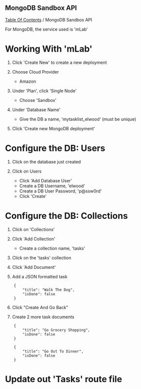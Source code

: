 ## MongoDB Sandbox API  
[Table Of Contents](../../README.md) / MongoDB Sandbox API

For MongoDB, the service used is 'mLab'
# Working With 'mLab'

01. Click 'Create New' to create a new deployment

02. Choose Cloud Provider
	- Amazon

03. Under 'Plan', click 'Single Node'
	- Choose 'Sandbox'

04. Under 'Database Name'
	- Give the DB a name, 'mytasklist_elwood' (must be unique)

05. Click 'Create new MongoDB deployment'




# Configure the DB: Users

01. Click on the database just created

02. Click on Users
	- Click 'Add Database User'
	- Create a DB Username, 'elwood'
	- Create a DB User Password, 'p@ssw0rd'
	- Click 'Create'





# Configure the DB: Collections

01. Click on 'Collections'
02. Click 'Add Collection'
	- Create a collection name, 'tasks'

03. Click on the 'tasks' collection
04. Click 'Add Document'
05. Add a JSON formatted task

```
	{
		"title": "Walk The Dog",
		"isDone": false
	}
```

06. Click "Create And Go Back"

07. Create 2 more task documents

```
	{
		"title": "Go Grocery Shopping",
		"isDone": false
	}
```

```
	{
		"title": "Go Out To Dinner",
		"isDone": false
	}
```





# Update out 'Tasks' route file